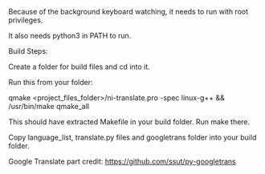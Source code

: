 Because of the background keyboard watching, it needs to run with root privileges.

It also needs python3 in PATH to run.

Build Steps:


Create a folder for build files and cd into it.

Run this from your folder: 

qmake <project_files_folder>/ni-translate.pro -spec linux-g++ && /usr/bin/make qmake_all

This should have extracted Makefile in your build folder. Run make there.

Copy language_list, translate.py files and googletrans folder into your build folder.


Google Translate part credit:
https://github.com/ssut/py-googletrans